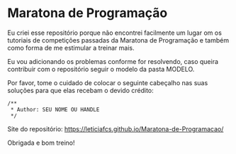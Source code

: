 # Maratona de Programação

Eu criei esse repositório porque não encontrei facilmente um lugar om os tutoriais de competições passadas da Maratona de Programação e também como forma de me estimular a treinar mais.

Eu vou adicionando os problemas conforme for resolvendo, caso queira contribuir com o repositório seguir o modelo da pasta MODELO.

Por favor, tome o cuidado de colocar o seguinte cabeçalho nas suas soluções para que elas recebam o devido crédito:

	/**
	 * Author: SEU NOME OU HANDLE
	 */


Site do repositório: https://leticiafcs.github.io/Maratona-de-Programacao/

Obrigada e bom treino! 






